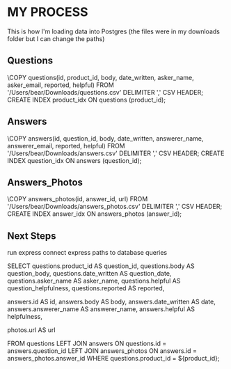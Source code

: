 # MY PROCESS
This is how I'm loading data into Postgres (the files were in my downloads folder but I can change the paths)

## Questions
\COPY questions(id, product_id, body, date_written, asker_name, asker_email, reported, helpful)
FROM '/Users/bear/Downloads/questions.csv'
DELIMITER ','
CSV HEADER;
CREATE INDEX product_idx ON questions (product_id);

## Answers
\COPY answers(id, question_id, body, date_written, answerer_name, answerer_email, reported, helpful)
FROM '/Users/bear/Downloads/answers.csv'
DELIMITER ','
CSV HEADER;
CREATE INDEX question_idx ON answers (question_id);

## Answers_Photos
\COPY answers_photos(id, answer_id, url)
FROM '/Users/bear/Downloads/answers_photos.csv'
DELIMITER ','
CSV HEADER;
CREATE INDEX answer_idx ON answers_photos (answer_id);

## Next Steps
run express
connect express paths to database queries



SELECT questions.product_id AS question_id, questions.body AS question_body, questions.date_written AS question_date, questions.asker_name AS asker_name, questions.helpful AS question_helpfulness, questions.reported AS reported,

answers.id AS id, answers.body AS body, answers.date_written AS date, answers.answerer_name AS answerer_name, answers.helpful AS helpfulness,

photos.url AS url

FROM questions
LEFT JOIN answers ON questions.id = answers.question_id
LEFT JOIN answers_photos ON answers.id = answers_photos.answer_id
WHERE questions.product_id = ${product_id};
